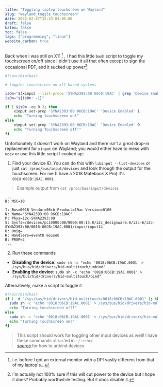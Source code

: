 ```yaml
---
title: "Toggling laptop touchsreen on Wayland"
slug: "wayland_toggle_touchscreen"
date: 2022-02-07T15:23:04-05:00
draft: false
katex: false
toc: false
tags: ["programming", "linux"]
website_carbon: true
---
```


Back when I was still on X11 [^1] , I had this little `bash` script to toggle my touchscreen on/off since I didn't use it all that often except to sign the occasional PDF, and it sucked up power[^2].

[^1]: i.e. before I got an external monitor with a DPI vastly different from that of my laptop's...
[^2]: I'm actually not 100% sure if this will cut power to the device but I hope it does? Probably worthwhile testing. But it *does* disable it.


```bash
#!/usr/bin/bash

# toggles touchscreen on x11-based systems

isOn="$(xinput --list-props 'SYNA2393:00 06CB:19AC' | grep 'Device Enabled')"
isOn="${isOn: -1}"

if [ $isOn -eq 0 ]; then
    xinput set-prop 'SYNA2393:00 06CB:19AC' 'Device Enabled' 1
    echo "Turning touchscreen on!"
else
    xinput set-prop 'SYNA2393:00 06CB:19AC' 'Device Enabled' 0
    echo "Turning Touchscreen off!"
fi
```

Unfortunately it doesn't work on Wayland and there isn't a great drop-in replacement for `xinput` on Wayland; you would either have to mess with `udev` or use this little script I cooked up:


1. Find your device ID. You can do this with `libinput --list-devices` or just `cat /proc/bus/input/devices` and look through the output for the touchscreen. For me (I have a 2018 Matebook X Pro) it's `0018:06CB:19AC.0001`. 

> Example output from `cat /proc/bus/input/devices`

```
...
B: MSC=10

I: Bus=0018 Vendor=06cb Product=19ac Version=0100
N: Name="SYNA2393:00 06CB:19AC"
P: Phys=i2c-SYNA2393:00
S: Sysfs=/devices/pci0000:00/0000:00:15.0/i2c_designware.0/i2c-6/i2c-SYNA2393:00/0018:06CB:19AC.0001/input/input14
U: Uniq=
H: Handlers=event8 mouse0
B: PROP=2
...
```

2. Run these commands

- **Disabling the device**:  `sudo sh -c "echo '0018:06CB:19AC.0001' > /sys/bus/hid/drivers/hid-multitouch/unbind"`
- **Enabling the device**: `sudo sh -c "echo '0018:06CB:19AC.0001' > /sys/bus/hid/drivers/hid-multitouch/bind"`


Alternatively, make a script to toggle it


```bash
#!/usr/bin/bash
if [ -d "/sys/bus/hid/drivers/hid-multitouch/0018:06CB:19AC.0001" ]; then
  sudo sh -c "echo '0018:06CB:19AC.0001' > /sys/bus/hid/drivers/hid-multitouch/unbind"
  echo "Turning touchscreen off!"
else
  sudo sh -c "echo '0018:06CB:19AC.0001' > /sys/bus/hid/drivers/hid-multitouch/bind"
  echo "Turning Touchscreen on!"
fi
```


> This script should work for toggling other input devices as well! I have these commands `alias`'ed in `~/.zshrc`  
> [source](https://askubuntu.com/questions/927022/how-can-i-disable-touchscreen-while-using-wayland) for how to unbind devices









